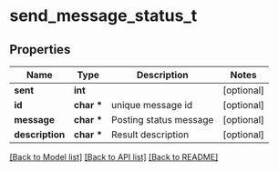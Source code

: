 # send_message_status_t

## Properties
Name | Type | Description | Notes
------------ | ------------- | ------------- | -------------
**sent** | **int** |  | [optional] 
**id** | **char \*** | unique message id | [optional] 
**message** | **char \*** | Posting status message | [optional] 
**description** | **char \*** | Result description | [optional] 

[[Back to Model list]](../README.md#documentation-for-models) [[Back to API list]](../README.md#documentation-for-api-endpoints) [[Back to README]](../README.md)


